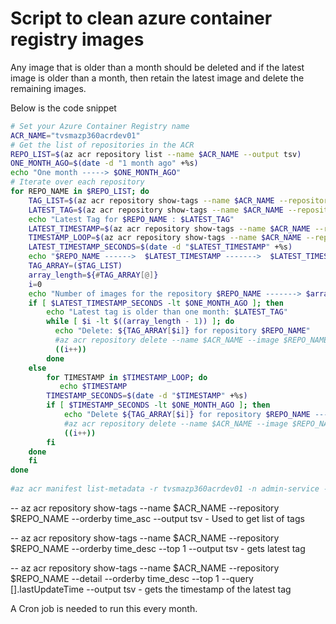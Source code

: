 # Script to clean azure container registry images

Any image that is older than a month should be deleted and if the latest image is older than a month, then retain the latest image and delete the remaining images.

Below is the code snippet

```sh
# Set your Azure Container Registry name
ACR_NAME="tvsmazp360acrdev01"
# Get the list of repositories in the ACR
REPO_LIST=$(az acr repository list --name $ACR_NAME --output tsv)
ONE_MONTH_AGO=$(date -d "1 month ago" +%s)
echo "One month -----> $ONE_MONTH_AGO"
# Iterate over each repository
for REPO_NAME in $REPO_LIST; do
    TAG_LIST=$(az acr repository show-tags --name $ACR_NAME --repository $REPO_NAME --orderby time_asc --output tsv)
    LATEST_TAG=$(az acr repository show-tags --name $ACR_NAME --repository $REPO_NAME --orderby time_desc --top 1 --output tsv)
    echo "Latest Tag for $REPO_NAME : $LATEST_TAG"
    LATEST_TIMESTAMP=$(az acr repository show-tags --name $ACR_NAME --repository $REPO_NAME --detail --orderby time_desc --top 1 --query [].lastUpdateTime --output tsv)
    TIMESTAMP_LOOP=$(az acr repository show-tags --name $ACR_NAME --repository $REPO_NAME --detail --orderby time_asc --query [].lastUpdateTime --output tsv)
    LATEST_TIMESTAMP_SECONDS=$(date -d "$LATEST_TIMESTAMP" +%s)
    echo "$REPO_NAME ------>  $LATEST_TIMESTAMP ------->  $LATEST_TIMESTAMP_SECONDS"
    TAG_ARRAY=($TAG_LIST)
    array_length=${#TAG_ARRAY[@]}
    i=0
    echo "Number of images for the repository $REPO_NAME -------> $array_length"
    if [ $LATEST_TIMESTAMP_SECONDS -lt $ONE_MONTH_AGO ]; then
        echo "Latest tag is older than one month: $LATEST_TAG"
        while [ $i -lt $((array_length - 1)) ]; do
          echo "Delete: ${TAG_ARRAY[$i]} for repository $REPO_NAME"
          #az acr repository delete --name $ACR_NAME --image $REPO_NAME:$TAG --yes
          ((i++))
        done
    else
        for TIMESTAMP in $TIMESTAMP_LOOP; do
           echo $TIMESTAMP
        TIMESTAMP_SECONDS=$(date -d "$TIMESTAMP" +%s)
        if [ $TIMESTAMP_SECONDS -lt $ONE_MONTH_AGO ]; then
            echo "Delete ${TAG_ARRAY[$i]} for repository $REPO_NAME ------> $TIMESTAMP_SECONDS"
            #az acr repository delete --name $ACR_NAME --image $REPO_NAME:$TAG --yes
            ((i++))
        fi
    done
    fi
done
 
#az acr manifest list-metadata -r tvsmazp360acrdev01 -n admin-service --orderby time_desc --top 1

```



-- az acr repository show-tags --name $ACR_NAME --repository $REPO_NAME --orderby time_asc --output tsv - Used to get list of tags

-- az acr repository show-tags --name $ACR_NAME --repository $REPO_NAME --orderby time_desc --top 1 --output tsv - gets latest tag

-- az acr repository show-tags --name $ACR_NAME --repository $REPO_NAME --detail --orderby time_desc --top 1 --query [].lastUpdateTime --output tsv - gets the timestamp of the latest tag

A Cron job is needed to run this every month.
